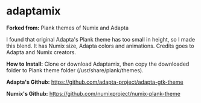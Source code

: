 # adaptamix

<b>Forked from:</b> Plank themes of Numix and Adapta

I found that original Adapta's Plank theme has too small in height, so I made this blend. It has Numix size, Adapta colors and animations. Credits goes to Adapta and Numix creators.

<b>How to Install:</b> Clone or download Adaptamix, then copy the downloaded folder to Plank theme folder (/usr/share/plank/themes).

<b>Adapta's Github:</b> https://github.com/adapta-project/adapta-gtk-theme

<b>Numix's Github:</b> https://github.com/numixproject/numix-plank-theme
